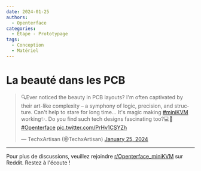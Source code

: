 ```yaml
---
date: 2024-01-25
authors:
  - Openterface
categories:
  - Étape - Prototypage
tags:
  - Conception
  - Matériel
---
```


# La beauté dans les PCB

<blockquote class="twitter-tweet"><p lang="en" dir="ltr">🔍Ever noticed the beauty in PCB layouts? I&#39;m often captivated by their art-like complexity – a symphony of logic, precision, and structure. Can&#39;t help to stare for long time... It&#39;s magic making <a href="https://twitter.com/hashtag/miniKVM?src=hash&amp;ref_src=twsrc%5Etfw">#miniKVM</a> working✨. Do you find such tech designs fascinating too?💻🔧 <a href="https://twitter.com/hashtag/Openterface?src=hash&amp;ref_src=twsrc%5Etfw">#Openterface</a> <a href="https://t.co/PrHv1CSYZh">pic.twitter.com/PrHv1CSYZh</a></p>&mdash; TechxArtisan (@TechxArtisan) <a href="https://twitter.com/TechxArtisan/status/1750325082038407570?ref_src=twsrc%5Etfw">January 25, 2024</a></blockquote> <script async src="https://platform.twitter.com/widgets.js" charset="utf-8"></script>

<!-- more -->

--------

Pour plus de discussions, veuillez rejoindre [r/Openterface_miniKVM](https://www.reddit.com/r/Openterface_miniKVM/) sur Reddit. Restez à l'écoute !